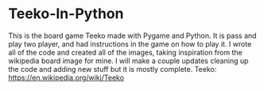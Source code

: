 # Teeko-In-Python
This is the board game Teeko made with Pygame and Python. It is pass and play two player, and had instructions in the game on how to play it. I wrote all of the code and created all of the images,
taking inspiration from the wikipedia board image for mine. 
I will make a couple updates cleaning up the code and adding new stuff but it is mostly complete.
Teeko: https://en.wikipedia.org/wiki/Teeko
